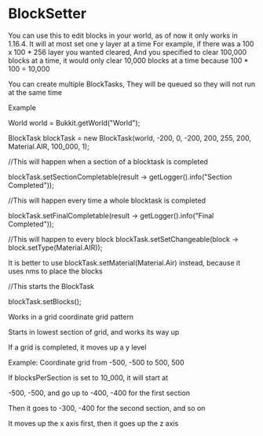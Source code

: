 # BlockSetter

You can use this to edit blocks in your world, as of now it only works in 1.16.4.
It will at most set one y layer at a time
For example, if there was a 100 x 100 * 256 layer you wanted cleared,
And you specified to clear 100,000 blocks at a time, it would only clear
10,000 blocks at a time because 100 * 100 = 10,000



You can create multiple BlockTasks,
They will be queued so they will not
run at the same time



Example

World world = Bukkit.getWorld("World");

BlockTask blockTask = new BlockTask(world, -200, 0, -200, 200, 255, 200, Material.AIR, 100_000, 1);

//This will happen when a section of a blocktask is completed

blockTask.setSectionCompletable(result -> getLogger().info("Section Completed"));

//This will happen every time a whole blocktask is completed

blockTask.setFinalCompletable(result -> getLogger().info("Final Completed"));

//This will happen to every block
blockTask.setSetChangeable(block -> block.setType(Material.AIR));

It is better to use blockTask.setMaterial(Material.Air) instead,
because it uses nms to place the blocks

//This starts the BlockTask

blockTask.setBlocks();



Works in a grid coordinate grid pattern

Starts in lowest section of grid, and works its way up

If a grid is completed, it moves up a y level

Example: Coordinate grid from -500, -500 to 500, 500

If blocksPerSection is set to 10_000, it will start at

-500, -500, and go up to -400, -400 for the first section

Then it goes to -300, -400 for the second section, and so on

It moves up the x axis first, then it goes up the z axis
